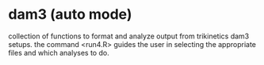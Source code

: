 # dam3 (auto mode)
collection of functions to format and analyze output from trikinetics dam3 setups.
the command <run4.R> guides the user in selecting the appropriate files and which analyses to do.
